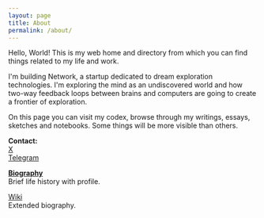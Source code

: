 ```yaml
---
layout: page
title: About
permalink: /about/
---
```


Hello, World! This is my web home and directory from which you can find things related to my life and work.

I'm building Network, a startup dedicated to dream exploration technologies. I'm exploring the mind as an undiscovered world and how two-way feedback loops between brains and computers are going to create a frontier of exploration.

On this page you can visit my codex, browse through my writings, essays, sketches and notebooks. Some things will be more visible than others.

**Contact:**
<br>
[X](https://x.com/linkd)
<br>
[Telegram](https://t.me/linkdaniel)

[**Biography**](/biography)
<br>
Brief life history with profile.

<a href="https://wiki.linkdaniel.org">Wiki</a>
<br>
Extended biography.
